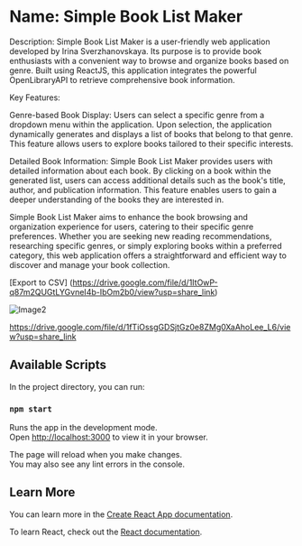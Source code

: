 # Name: Simple Book List Maker

Description: Simple Book List Maker is a user-friendly web application developed by Irina Sverzhanovskaya. Its purpose is to provide book enthusiasts with a convenient way to browse and organize books based on genre. Built using ReactJS, this application integrates the powerful OpenLibraryAPI to retrieve comprehensive book information.

Key Features:

Genre-based Book Display: Users can select a specific genre from a dropdown menu within the application. Upon selection, the application dynamically generates and displays a list of books that belong to that genre. This feature allows users to explore books tailored to their specific interests.

Detailed Book Information: Simple Book List Maker provides users with detailed information about each book. By clicking on a book within the generated list, users can access additional details such as the book's title, author, and publication information. This feature enables users to gain a deeper understanding of the books they are interested in.

Simple Book List Maker aims to enhance the book browsing and organization experience for users, catering to their specific genre preferences. Whether you are seeking new reading recommendations, researching specific genres, or simply exploring books within a preferred category, this web application offers a straightforward and efficient way to discover and manage your book collection.

[Export to CSV] (https://drive.google.com/file/d/1ItOwP-q87m2QUGtLYGvneI4b-IbOm2b0/view?usp=share_link)

![Image2](https://drive.google.com/file/d/1EvMhNNybKVtavoi9__-cO4kxjBAdYAF9/view?usp=share_link)

https://drive.google.com/file/d/1fTiOssgGDSjtGz0e8ZMg0XaAhoLee_L6/view?usp=share_link

## Available Scripts

In the project directory, you can run:

### `npm start`

Runs the app in the development mode.\
Open [http://localhost:3000](http://localhost:3000) to view it in your browser.

The page will reload when you make changes.\
You may also see any lint errors in the console.

## Learn More

You can learn more in the [Create React App documentation](https://facebook.github.io/create-react-app/docs/getting-started).

To learn React, check out the [React documentation](https://reactjs.org/).



